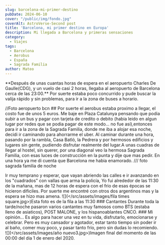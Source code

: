 ```yaml
---
slug: barcelona-mi-primer-destino
pubDate: 2024-06-10
cover: "/public/img/fondo.jpg"
coverAlt: AstroVerse-Second post
title: 'Barcelona, mi primer destino en Europa'
description: Mi llegada a Barcelona y primeras sensaciones
category: 
  - Viajes
tags: 
  - Barcelona
  - Aerobus
  - España
  - Sagrada Familia
author: Mateo
---
```


\*\*Después de unas cuantas horas de espera en el aeropuerto Charles De Gaulle(CDG), y un vuelo de casi 2 horas, llegaba al aeropuerto de Barcelona cerca de las 23:00.\*\*
Por suerte estaba poco concurrido y pude buscar la valija rápido y sin problemas, para ir a la zona de buses a horario.

//Foto aeropuerto bcn
\## Por suerte el aerobus estaba proximo a llegar, el costo fue de unos 5 euros.
Me baje en Plaza Catalunya pensando que podia subir a un bus y pagar con tarjeta de credito o debito (habia leido en algun lugar por redes que se podia pagar de este modo... no fue así),entonces para ir a la zona de la Sagrada Familia, donde me iba a alojar esa noche, decidi ir caminando para ahorrarme el uber.
Al caminar durante una hora, pasando por la rambla, Casa Batló, la Pedrera y por hermosos edificios y lugares sin gente, pudiendo disfrutar realmente del lugar.A unas cuadras de llegar al hostel, sin querer, por una diagonal veo la hermosa Sagrada Familia, con esas luces de construcción en la punta y dije que mas pedir. En una hora ya me di cuenta que Barcelona me habia enamorado.
/// foto sagrada familia de noche

Ir muy temprano y esperar, que vayan abriendo las calles e ir avanzando en los "cuadrados" con vallas que arma la policía,
Yo fui alrededor de las 11:30 de la mañana, mas de 12 horas de espera con el frio de esas épocas se hicieron dificiles. Por suerte me encontré con otros dos argentinos mas y la espera se hizo mas amena.
!\[]\(\</src/assets/images/fila times square.jpg>)Esta foto es de la fila a las 11:30
\### Cantantes
Durante toda la tarde/noche pasaron varios cantantes muy famosos como BTS (estaba lleno de asiaticos), POST MALONE, y los hispanoablantes CNCO.
\### Mi opinión...
Es algo para hacer una vez en tu vida, disfrutarlo, emocionarse y celebrar. Pero es muy cansador y agotador, estar tanto tiempo sin poder ir al baño, comer muy poco, y pasar tanto frío, pero sin dudas lo recomiendo.
!\[]\(\</src/assets/images/año nuevo3.jpg>)Imagen final del momento de las 00:00 del dia 1 de enero del 2020.
